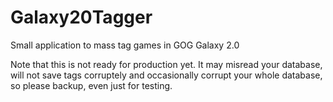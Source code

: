 # Galaxy20Tagger
Small application to mass tag games in GOG Galaxy 2.0

Note that this is not ready for production yet. It may misread your database, will not save tags corruptely and occasionally corrupt your whole database, so please backup, even just for testing.